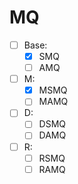 # MQ

- [ ] Base:
  + [x] SMQ
  + [ ] AMQ
- [ ] M:
  + [x] MSMQ
  + [ ] MAMQ
- [ ] D:
  + [ ] DSMQ
  + [ ] DAMQ
- [ ] R:
  + [ ] RSMQ
  + [ ] RAMQ
